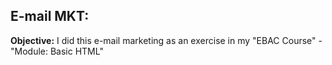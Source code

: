 ##  E-mail MKT:
<b>Objective:</b> I did this e-mail marketing as an exercise in my "EBAC Course" - "Module: Basic HTML"<br>
